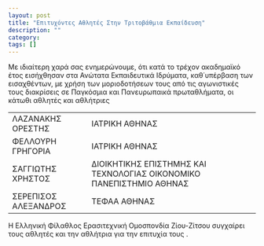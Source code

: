 ```yaml
---
layout: post
title: "Επιτυχόντες Αθλητές Στην Τριτοβάθμια Εκπαίδευση"
description: ""
category: 
tags: []
---
```


Με ιδιαίτερη χαρά σας ενημερώνουμε, ότι κατά το τρέχον ακαδημαϊκό έτος εισήχθησαν στα Ανώτατα Εκπαιδευτικά Ιδρύματα, καθ΄υπέρβαση των εισαχθέντων, με χρήση των μοριοδοτήσεων τους από τις αγωνιστικές τους διακρίσεις σε Παγκόσμια και Πανευρωπαικά πρωταθλήματα, οι κάτωθι αθλητές και αθλήτριες

| | |
| :- | :- |
| ΛΑΖΑΝΑΚΗΣ ΟΡΕΣΤΗΣ | ΙΑΤΡΙΚΗ ΑΘΗΝΑΣ|
| ΦΕΛΛΟΥΡΗ ΓΡΗΓΟΡΙΑ | ΙΑΤΡΙΚΗ ΑΘΗΝΑΣ|
| ΣΑΓΓΙΩΤΗΣ ΧΡΗΣΤΟΣ | ΔΙΟΙΚΗΤΙΚΗΣ ΕΠΙΣΤΗΜΗΣ ΚΑΙ ΤΕΧΝΟΛΟΓΙΑΣ ΟΙΚΟΝΟΜΙΚΟ ΠΑΝΕΠΙΣΤΗΜΙΟ ΑΘΗΝΑΣ |
| ΣΕΡΕΠΙΣΟΣ ΑΛΕΞΑΝΔΡΟΣ | ΤΕΦΑΑ  ΑΘΗΝΑΣ|

Η Ελληνική Φίλαθλος Ερασιτεχνική Ομοσπονδία Ζίου-Ζίτσου συγχαίρει τους αθλητές και την αθλήτρια για την επιτυχία τους .

